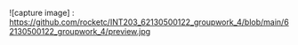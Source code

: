 ![capture image] : https://github.com/rocketc/INT203_62130500122_groupwork_4/blob/main/62130500122_groupwork_4/preview.jpg
